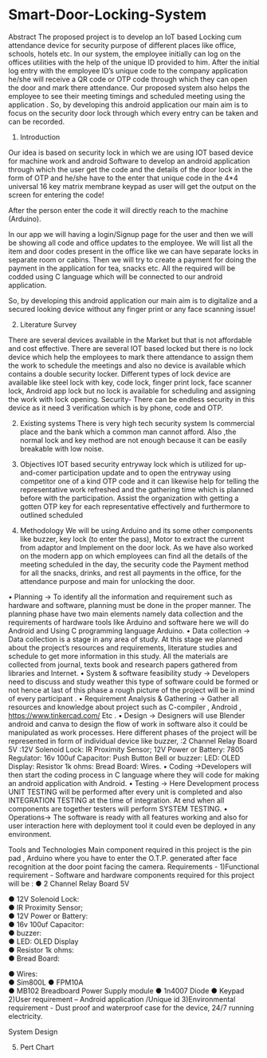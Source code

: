 # Smart-Door-Locking-System
Abstract
The proposed project is to develop an IoT based Locking cum attendance device for security purpose of different places like office, schools, hotels etc. In our system, the employee initially can log on the offices utilities with the help of the unique ID provided to him. After the initial log entry with the employee ID’s unique code to the company application he/she will receive a QR code or OTP code through which they can open the door and mark there attendance. Our proposed system also helps the employee to see their meeting timings and scheduled meeting using the application . So, by developing this android application our main aim is to focus on the security door lock through which every entry can be taken and can be recorded.

1.	Introduction

Our idea is based on security lock in which we are using IOT based device for machine work and android Software to develop an android application through which the user get the code and the details of the door lock in the form of OTP and he/she have to the enter that unique code in the 4*4 universal 16 key matrix membrane keypad as user will get the output on the screen for entering the code!

After the person enter the code it will directly reach to the machine (Arduino). 

In our app we will having a login/Signup page for the user and then we will be showing all code and office updates to the employee. We will list all the item and door codes present in the office like we can have separate locks in separate room or cabins. Then we will try to create a payment for doing the payment in the application for tea, snacks etc. All the required will be codded using C language which will be connected to our android application.

So, by developing this android application our main aim is to digitalize and a secured looking device without any finger print or any face scanning issue!

2. Literature Survey

There are several devices available in the Market but that is not affordable and cost effective. There are several IOT based locked but there is no lock device which help the employees to mark there attendance to assign them the work to schedule the meetings and also no device is available which contains a double security locker. 
Different types of lock device are available like steel lock with key, code lock, finger print lock, face scanner lock, Android app lock but no lock is available for scheduling and assigning the work with lock opening. 
Security- There can be endless security in this device as it need 3 verification which is by phone, code and OTP.

2.	Existing systems
There is very high tech security system Is commercial place and the bank which a common man cannot afford. Also ,the normal lock and key method are not enough because it can be easily breakable with low noise.

3.	Objectives
IOT based security entryway lock which is utilized for up-and-comer participation update and to open the entryway using competitor one of a kind OTP code and it can likewise help for telling the representative work refreshed and the gathering time which is planned before with the participation. Assist the organization with getting a gotten OTP key for each representative effectively and furthermore to outlined scheduled

4.	Methodology
We will be using Arduino and its some other components like buzzer, key lock (to enter the pass), Motor to extract the current from adaptor and Implement on the door lock. As we have also worked on the modern app on which employees can find all the details of the meeting scheduled in the day, the security code the Payment method for all the snacks, drinks, and rest all payments in the office, for the attendance purpose and main for unlocking the door.

•	Planning → To identify all the information and requirement such as hardware and software, planning must be done in the proper manner. The planning phase have two main elements namely data collection and the requirements of hardware tools like Arduino and software here we will do Android and Using C programming language Arduino.
•	Data collection → Data collection is a stage in any area of study. At this stage we planned about the project’s resources and requirements, literature studies and schedule to get more information in this study. All the materials are collected from journal, texts book and research papers gathered from libraries and Internet.
•	System & software feasibility study → Developers need to discuss and study weather this type of software could be formed or not hence at last of this phase a rough picture of the project will be in mind of every participant .
•	Requirement Analysis & Gathering → Gather all resources and knowledge about project such as C-compiler , Android , https://www.tinkercad.com/ Etc .
•	Design → Designers will use Blender android and canva to design the flow of work in software also it could be manipulated as work processes. Here different phases of the project will be represented in form of individual device like buzzer, :2 Channel Relay Board 5V :12V Solenoid Lock: IR Proximity Sensor; 12V Power or Battery: 7805 Regulator: 16v 100uf Capacitor: Push Button Bell or buzzer: LED: OLED Display: Resistor 1k ohms:  Bread Board: Wires.
•	Coding →Developers will then start the coding process in C language where they will code for making an android application with Android.
•	Testing → Here Development process UNIT TESTING will be performed after every unit is completed and also INTEGRATION TESTING at the time of integration. At end when all components are together testers will perform SYSTEM TESTING. 
•	Operations→ The software is ready with all features working and also for user interaction here with deployment tool it could even be deployed in any environment.

                

Tools and Technologies
Main component required in this project is the pin pad , Arduino where you have to enter the O.T.P. generated after face recognition at the door point facing the camera.
Requirements - 
1)Functional requirement - Software and hardware components required for this project will be : 
● 2 Channel Relay Board 5V  

● 12V Solenoid Lock:  
● IR Proximity Sensor;   
● 12V Power or Battery:   
● 16v 100uf Capacitor:   
● buzzer:  
● LED: OLED Display  
● Resistor 1k ohms:  
● Bread Board:  

● Wires:  
● Sim800L 
● FPM10A  
● MB102 Breadboard Power Supply module 
● 1n4007 Diode 
● Keypad  
2)User requirement – Android application /Unique id
3)Environmental requirement - Dust proof and waterproof case for the device, 24/7 running electricity.

System Design
 



5.	Pert Chart

 


